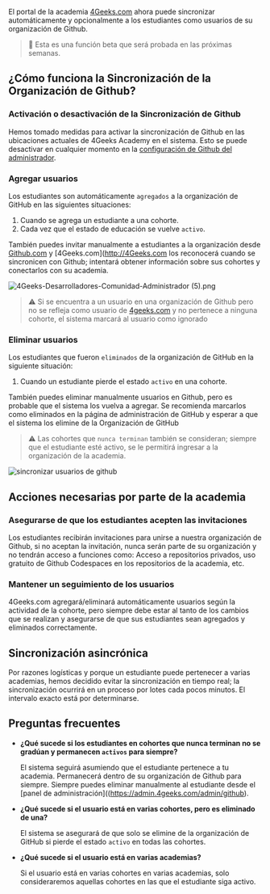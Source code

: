 El portal de la academia [4Geeks.com](http://4Geeks.com) ahora puede sincronizar automáticamente y opcionalmente a los estudiantes como usuarios de su organización de Github.

> 🐞 Esta es una función beta que será probada en las próximas semanas.

## ¿Cómo funciona la Sincronización de la Organización de Github?

### Activación o desactivación de la Sincronización de Github

Hemos tomado medidas para activar la sincronización de Github en las ubicaciones actuales de 4Geeks Academy en el sistema. Esto se puede desactivar en cualquier momento en la [configuración de Github del administrador](https://admin.4geeks.com/admin/github).

### Agregar usuarios

Los estudiantes son automáticamente `agregados` a la organización de GitHub en las siguientes situaciones:

1. Cuando se agrega un estudiante a una cohorte.
2. Cada vez que el estado de educación se vuelve `activo`.

También puedes invitar manualmente a estudiantes a la organización desde [Github.com](http://Github.com) y [4Geeks.com](http://4Geeks.com los reconocerá cuando se sincronicen con Github; intentará obtener información sobre sus cohortes y conectarlos con su academia.

![4Geeks-Desarrolladores-Comunidad-Administrador (5).png](https://github.com/breatheco-de/knowledge-base/blob/main/images/4Geeks-Developers-Community-Admin_(5).png?raw=true)

> ⚠️ Si se encuentra a un usuario en una organización de Github pero no se refleja como usuario de [4geeks.com](http://4geeks.com) y no pertenece a ninguna cohorte, el sistema marcará al usuario como ignorado

### Eliminar usuarios

Los estudiantes que fueron `eliminados` de la organización de GitHub en la siguiente situación:

1. Cuando un estudiante pierde el estado `activo` en una cohorte.

También puedes eliminar manualmente usuarios en Github, pero es probable que el sistema los vuelva a agregar. Se recomienda marcarlos como eliminados en la página de administración de GitHub y esperar a que el sistema los elimine de la Organización de GitHub

> ⚠️ Las cohortes que `nunca terminan` también se consideran; siempre que el estudiante esté activo, se le permitirá ingresar a la organización de la academia.

![sincronizar usuarios de github](https://storage.googleapis.com/breathecode-asset-images/bcfa2f990e94bb6d13f293926956d37f86b2778248bcb9e804d43a97c1272d6b.gif?raw=true)

## Acciones necesarias por parte de la academia

### Asegurarse de que los estudiantes acepten las invitaciones

Los estudiantes recibirán invitaciones para unirse a nuestra organización de Github, si no aceptan la invitación, nunca serán parte de su organización y no tendrán acceso a funciones como: Acceso a repositorios privados, uso gratuito de Github Codespaces en los repositorios de la academia, etc.

### Mantener un seguimiento de los usuarios

4Geeks.com agregará/eliminará automáticamente usuarios según la actividad de la cohorte, pero siempre debe estar al tanto de los cambios que se realizan y asegurarse de que sus estudiantes sean agregados y eliminados correctamente.

## Sincronización asincrónica

Por razones logísticas y porque un estudiante puede pertenecer a varias academias, hemos decidido evitar la sincronización en tiempo real; la sincronización ocurrirá en un proceso por lotes cada pocos minutos. El intervalo exacto está por determinarse.

## Preguntas frecuentes

- **¿Qué sucede si los estudiantes en cohortes que nunca terminan no se gradúan y permanecen `activos` para siempre?**

    El sistema seguirá asumiendo que el estudiante pertenece a tu academia. Permanecerá dentro de su organización de Github para siempre. Siempre puedes eliminar manualmente al estudiante desde el [panel de administración]((https://admin.4geeks.com/admin/github).
    
- **¿Qué sucede si el usuario está en varias cohortes, pero es eliminado de una?**
    
    El sistema se asegurará de que solo se elimine de la organización de GitHub si pierde el estado `activo` en todas las cohortes.
    
- **¿Qué sucede si el usuario está en varias academias?**
    
    Si el usuario está en varias cohortes en varias academias, solo consideraremos aquellas cohortes en las que el estudiante siga activo.
